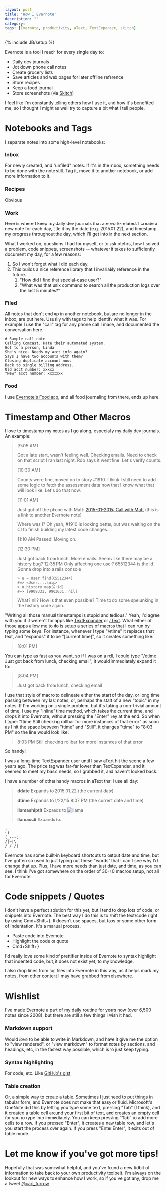 ```yaml
---
layout: post
title: "How I Evernote"
description: ""
category:
tags: [Evernote, productivity, aText, TextExpander, skitch]
---
```

{% include JB/setup %}

Evernote is a tool I reach for every single day to:

- Daily dev journals
- Jot down phone call notes
- Create grocery lists
- Save articles and web pages for later offline reference
- Store recipes
- Keep a food journal
- Store screenshots (via [Skitch](http://evernote.com/skitch))

I feel like I'm constantly telling others how I use it, and how it's benefited
me, so I thought I might as well try to capture a bit what I tell people.

# Notebooks and Tags

I separate notes into some high-level notebooks:

### Inbox
For newly created, and "unfiled" notes. If it's in the inbox, something
needs to be done with the note still. Tag it, move it to another notebook, or
add more information to it.

### Recipes
Obvious

### Work
Here is where I keep my daily dev journals that are work-related. I
create a new note for each day, title it by the date (e.g. 2015.01.22), and
timestamp my progress throughout the day, which I'll get into in the next section.

What I worked on, questions I had for myself, or to ask otehrs, how I solved
a problem, code snippets, screenshots -- whatever it takes to sufficiently
document my day, for a few reasons:

1. So I won't forget what I did each day.
2. This builds a nice reference library that I invariably reference in the future.
    1. "How did I find that special-case user?"
    2. "What was that unix command to search all the production logs over the last 5 minutes?"

### Filed
All notes that don't end up in another notebook, but are no longer
in the inbox, are put here. Usually with tags to help identify what it was. For
example I use the "call" tag for any phone call I made, and documented the
conversation here.

    # Sample call note
    Calling Comcast. Hate their automated system.
    Got to a person, Linda.
    She's nice. Needs my acct info again?
    Says I have two accounts with them?
    Closing duplicate account now.
    Back to single billing address.
    Old acct number: xxxxx
    "New" acct number: xxxxxxx

### Food
I use [Evernote's Food app](https://evernote.com/food/), and all food journaling from there, ends
up here.

# Timestamp and Other Macros

I love to timestamp my notes as I go along, especially my daily dev journals. An
example:

> [9:05 AM]
>
> Got a late start, wasn't feeling well.
> Checking emails.
> Need to check on that script I ran last night. Rob says it went fine. Let's verify counts.
>
> [10:30 AM]
>
> Counts were fine, moved on to story #1910. I think I still need to add some logic
> to fetch the assessment data now that I know what that will look like. Let's
> do that now.
>
> [11:01 AM]
>
> Just got off the phone with Matt: [2015-01-2015: Call with Matt](#) (this is a link to another Evernote note)
>
> Where was I? Oh yeah, #1910 is looking better, but was waiting on the CI to finish
> building my latest code changes.
>
> 11:10 AM Passed! Moving on.
>
> [12:30 PM]
>
> Just got back from lunch. More emails. Seems like there may be a history bug?
> 12:35 PM Only affecting one user? 65512344 is the id. Gonna drop into a rails console
>
>     > u = User.find(65512344)
>     #=> <User....snip>
>     > u.history.map(&:id)
>     #=> [9909331, 9901031, nil]
>
> What? nil? How is that even possible? Time to do some spelunking in the history code again.

"Writing all those manual timestamps is stupid and tedious." Yeah, I'd agree with
you if it weren't for apps like [TextExpander](http://smilesoftware.com/TextExpander/index.html)
or [aText](https://www.trankynam.com/atext/). What either of those apps allow me
to do is setup a series of macros that I can run by typing some keys. For instance,
whenever I type "/etime" it replaces that text, and "expands" it to be "[current time]<Press Enter>",
so it creates something like:

> [8:01 PM]

You can type as fast as you want, so if I was on a roll, I could type "/etime
Just got back from lunch, checking email", it would immediately expand it to:

> [8:04 PM]
>
> Just got back from lunch, checking email

I use that style of macro to delineate either the start of the day, or long time
passing between my last notes, or, perhaps the start of a new "topic" in my notes.
If I'm working on a single problem, but it's taking a non-trivial amount of time,
I use my "inline" time method, which takes the current time, and drops it into
Evernote, without pressing the "Enter" key at the end. So when I type: "ttime Still
checking rollbar for more instances of that error" as soon as I hit the space between
"ttime" and "Still", it changes "ttime" to "8:03 PM" so the line would look like:

> 8:03 PM Still checking rollbar for more instances of that error

So handy!

I was a long-time TextExpander user until I saw aText hit the scene a few years
ago. The price tag was far-far lower than TextExpander, and it seemed to meet my
basic needs, so I grabbed it, and haven't looked back.

I have a number of other handy macros in aText that I use all day:

> **ddate** Expands to 2015.01.22 (the current date)
>
> **dtime** Expands to 1/22/15 8:07 PM (the current date and time)
>
> **llamashiptit** Expands to ![llama](http://i.imgur.com/w2BE81V.png)
>
> **llamascii** Expands to:
>
    ,
    ~)
    (_---;
    /|~|\
    / / /|

Evernote has some built-in keyboard shortcuts to output date and time, but I've
gotten so used to just typing out these "words" that I can't see why I'd change
that up. Plus, I have more needs than just date, and time, as you can
see. I think I've got somewhere on the order of 30-40 macros setup, not all for
Evernote.

# Code snippets / Quotes

I don't have a perfect solution for this yet, but I tend to drop lots of code,
or snippets into Evernote. The best way I do this is to shift the text/code right
by using Cmd+Shift+}. It doesn't use spaces, but tabs or some other form of indentation.
It's a manual process.

- Paste code into Evernote
- Highlight the code or quote
- Cmd+Shift+}

I'd really love some kind of prettifier inside of Evernote to syntax highlight
that indented code, but, it does not exist yet, to my knowledge.

I also drop lines from log files into Evernote in this way, as it helps mark my
notes, from other content I may have grabbed from elsewhere.

# Wishlist

I've made Evernote a part of my daily routine for years now (over 6,500 notes since
2008), but there are still a few things I wish it had.

### Markdown support

Would *love* to be able to write in Markdown, and have it give me the option to
"view rendered", or "view markdown" to format notes by sections, and headings, etc,
in the fastest way possible, which is to just keep typing.

### Syntax highlighting

For code, etc. Like [GitHub's gist](https://gist.github.com/)

### Table creation

Or, a simple way to create a table. Sometimes I just need to put things in tabular form, and Evernote does not make that easy or fluid.
Microsoft's OneNote did this by letting you type some text, pressing "Tab" (I think), and it created a table cell around your first bit of text, and creates an empty cell for you to type into immediately. You can keep pressing "Tab" to add more cells to a row. If you pressed "Enter", it creates a new table row, and let's you start the process over again. If you press "Enter Enter", it exits out
of table mode.

# Let me know if you've got more tips!

Hopefully that was somewhat helpful, and you've found a new tidbit of information
to take back to your own productivity toolbelt. I'm always on the lookout for
new ways to enhance how I work, so if you've got any, drop me a tweet [@carl_furrow](http://twitter.com/carl_furrow)
